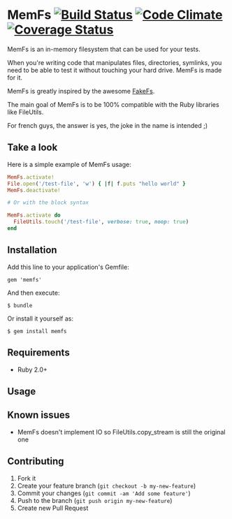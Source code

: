 # MemFs [![Build Status](https://secure.travis-ci.org/simonc/memfs.png?branch=master)](http://travis-ci.org/simonc/memfs) [![Code Climate](https://codeclimate.com/github/simonc/memfs.png)](https://codeclimate.com/github/simonc/memfs) [![Coverage Status](https://coveralls.io/repos/simonc/memfs/badge.png?branch=master)](https://coveralls.io/r/simonc/memfs?branch=master)

MemFs is an in-memory filesystem that can be used for your tests.

When you're writing code that manipulates files, directories, symlinks, you need
to be able to test it without touching your hard drive. MemFs is made for it.

MemFs is greatly inspired by the awesome [FakeFs](https://github.com/defunkt/fakefs).

The main goal of MemFs is to be 100% compatible with the Ruby libraries like FileUtils.

For french guys, the answer is yes, the joke in the name is intended ;)

## Take a look

Here is a simple example of MemFs usage:

``` ruby
MemFs.activate!
File.open('/test-file', 'w') { |f| f.puts "hello world" }
MemFs.deactivate!

# Or with the block syntax

MemFs.activate do
  FileUtils.touch('/test-file', verbose: true, noop: true)
end
```

## Installation

Add this line to your application's Gemfile:

    gem 'memfs'

And then execute:

    $ bundle

Or install it yourself as:

    $ gem install memfs

## Requirements

* Ruby 2.0+

## Usage


## Known issues

* MemFs doesn't implement IO so FileUtils.copy_stream is still the original one

## Contributing

1. Fork it
2. Create your feature branch (`git checkout -b my-new-feature`)
3. Commit your changes (`git commit -am 'Add some feature'`)
4. Push to the branch (`git push origin my-new-feature`)
5. Create new Pull Request
